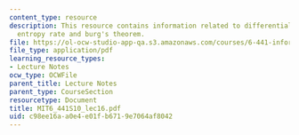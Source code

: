 ```yaml
---
content_type: resource
description: This resource contains information related to differential entropy, AEP,
  entropy rate and burg's theorem.
file: https://ol-ocw-studio-app-qa.s3.amazonaws.com/courses/6-441-information-theory-spring-2010/c98ee16aa0e4e01fb6719e7064af8042_MIT6_441S10_lec16.pdf
file_type: application/pdf
learning_resource_types:
- Lecture Notes
ocw_type: OCWFile
parent_title: Lecture Notes
parent_type: CourseSection
resourcetype: Document
title: MIT6_441S10_lec16.pdf
uid: c98ee16a-a0e4-e01f-b671-9e7064af8042
---
```

